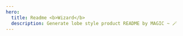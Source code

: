 ```yaml
---
hero:
  title: Readme <b>Wizard</b>
  description: Generate lobe style product README by MAGIC ~ 🪄
---
```


<code src="./index.tsx" inline></code>
